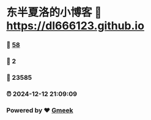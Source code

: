 # 东半夏洛的小博客 :link: https://dl666123.github.io 
### :page_facing_up: [58](https://dl666123.github.io/tag.html) 
### :speech_balloon: 2 
### :hibiscus: 23585 
### :alarm_clock: 2024-12-12 21:09:09 
### Powered by :heart: [Gmeek](https://github.com/Meekdai/Gmeek)

